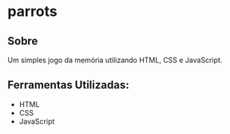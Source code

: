 # parrots

## Sobre
Um simples jogo da memória utilizando HTML, CSS e JavaScript.

## Ferramentas Utilizadas:
- HTML
- CSS
- JavaScript
